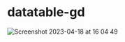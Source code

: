 # datatable-gd

![Screenshot 2023-04-18 at 16 04 49](https://user-images.githubusercontent.com/109628928/232892671-8bbfc213-54cf-4368-bda0-00ae2b167969.png)
